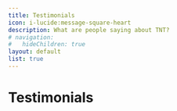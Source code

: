 ```yaml
---
title: Testimonials
icon: i-lucide:message-square-heart
description: What are people saying about TNT?
# navigation:
#   hideChildren: true
layout: default
list: true
---
```


# Testimonials
